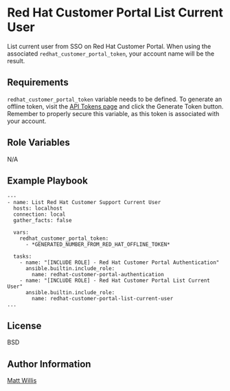 Red Hat Customer Portal List Current User
=========

List current user from SSO on Red Hat Customer Portal. When using the associated `redhat_customer_portal_token`, your account name will be the result.

Requirements
------------

`redhat_customer_portal_token` variable needs to be defined. To generate an offline token, visit the [API Tokens page](https://access.redhat.com/management/api) and click the Generate Token button. Remember to properly secure this variable, as this token is associated with your account.

Role Variables
--------------

N/A

Example Playbook
----------------

    ---
    - name: List Red Hat Customer Support Current User
      hosts: localhost
      connection: local
      gather_facts: false

      vars:
        redhat_customer_portal_token:
          - *GENERATED_NUMBER_FROM_RED_HAT_OFFLINE_TOKEN*

      tasks:
        - name: "[INCLUDE ROLE] - Red Hat Customer Portal Authentication"
          ansible.builtin.include_role:
            name: redhat-customer-portal-authentication
        - name: "[INCLUDE ROLE] - Red Hat Customer Portal List Current User"
          ansible.builtin.include_role:
            name: redhat-customer-portal-list-current-user
    ...

License
-------

BSD

Author Information
------------------

[Matt Willis](https://github.com/matthew-willis-redhat)
